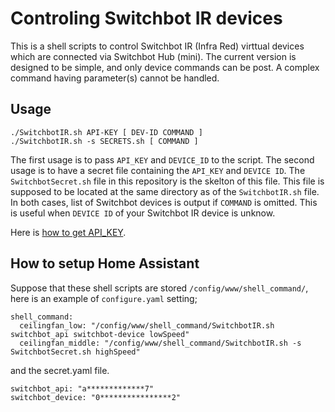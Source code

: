 # Controling Switchbot IR devices 
This is a shell scripts to control Switchbot IR (Infra Red) virttual devices which are connected via Switchbot Hub (mini).
The current version is designed to be simple, and only device commands can be post. A complex command having parameter(s) cannot be handled.

## Usage
```
./SwitchbotIR.sh API-KEY [ DEV-ID COMMAND ]
./SwitchbotIR.sh -s SECRETS.sh [ COMMAND ]
```

The first usage is to pass `API_KEY` and `DEVICE_ID` to the script. The second usage is to have a secret file containing 
the `API_KEY` and `DEVICE ID`.  The `SwitchbotSecret.sh` file in this repository is the skelton of this file. 
This file is supposed to be located at the same directory as of the `SwitchbotIR.sh` file.
In both cases, list of Switchbot devices is output if `COMMAND` is omitted. 
This is useful when `DEVICE ID` of your Switchbot IR device is unknow.

Here is [how to get API_KEY](https://support.switch-bot.com/hc/ja/articles/12822710195351-トークンの取得方法).

## How to setup Home Assistant
Suppose that these shell scripts are stored `/config/www/shell_command/`,
here is an example of `configure.yaml` setting;
```
shell_command:
  ceilingfan_low: "/config/www/shell_command/SwitchbotIR.sh switchbot_api switchbot-device lowSpeed"
  ceilingfan_middle: "/config/www/shell_command/SwitchbotIR.sh -s SwitchbotSecret.sh highSpeed"
```
and the secret.yaml file.
```
switchbot_api: "a*************7"
switchbot_device: "0****************2"
```
